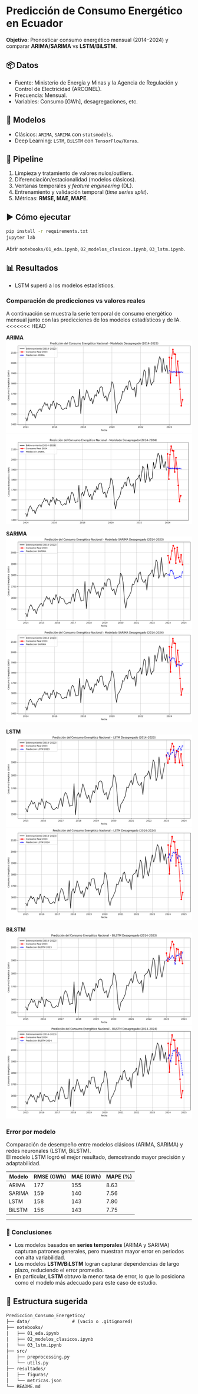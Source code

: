 # Predicción de Consumo Energético en Ecuador

**Objetivo**: Pronosticar consumo energético mensual (2014–2024) y comparar **ARIMA/SARIMA** vs **LSTM/BiLSTM**.

## 📦 Datos
- Fuente: Ministerio de Energía y Minas y la Agencia de Regulación y Control de Electricidad (ARCONEL).
- Frecuencia: Mensual.
- Variables: Consumo [GWh], desagregaciones, etc.

## 🧠 Modelos
- Clásicos: `ARIMA`, `SARIMA` con `statsmodels`.
- Deep Learning: `LSTM`, `BiLSTM` con `TensorFlow/Keras`.

## 🔧 Pipeline
1. Limpieza y tratamiento de valores nulos/outliers.
2. Diferenciación/estacionalidad (modelos clásicos).
3. Ventanas temporales y *feature engineering* (DL).
4. Entrenamiento y validación temporal (*time series split*).
5. Métricas: **RMSE, MAE, MAPE**.

## ▶️ Cómo ejecutar
```bash
pip install -r requirements.txt
jupyter lab
```
Abrir `notebooks/01_eda.ipynb`, `02_modelos_clasicos.ipynb`, `03_lstm.ipynb`.

## 📊 Resultados
- LSTM superó a los modelos estadísticos.
### Comparación de predicciones vs valores reales
A continuación se muestra la serie temporal de consumo energético mensual junto con las predicciones de los modelos estadísticos y de IA.
<<<<<<< HEAD


**ARIMA**
![ARIMA 2014-2023](./resultados/figuras/ARIMA_(2014-2023).png)  
![ARIMA 2014-2024](./resultados/figuras/ARIMA_(2014-2024).png)


**SARIMA**
![SARIMA 2014-2023](./resultados/figuras/SARIMA_(2014-2023).png)  
![SARIMA 2014-2024](./resultados/figuras/SARIMA_(2014-2024).png)


**LSTM**
![LSTM 2014-2023](./resultados/figuras/LSTM_(2014-2023).png)  
![LSTM 2014-2024](./resultados/figuras/LSTM_(2014-2024).png)


**BiLSTM**
![BiLSTM 2014-2023](./resultados/figuras/BiLSTM_(2014-2023).png)  
![BiLSTM 2014-2024](./resultados/figuras/BiLSTM_(2014-2024).png)



### Error por modelo
Comparación de desempeño entre modelos clásicos (ARIMA, SARIMA) y redes neuronales (LSTM, BiLSTM).  
El modelo LSTM logró el mejor resultado, demostrando mayor precisión y adaptabilidad.

| Modelo   | RMSE (GWh) | MAE (GWh) | MAPE (%) |
|----------|------------|-----------|----------|
| ARIMA    | 177        | 155       | 8.63     |
| SARIMA   | 159        | 140       | 7.56     |
| LSTM     | 158        | 143       | 7.80     |
| BiLSTM   | 156        | 143       | 7.75     |

---

### 📌 Conclusiones
- Los modelos basados en **series temporales** (ARIMA y SARIMA) capturan patrones generales, pero muestran mayor error en periodos con alta variabilidad.
- Los modelos **LSTM/BiLSTM** logran capturar dependencias de largo plazo, reduciendo el error promedio.  
- En particular, **LSTM** obtuvo la menor tasa de error, lo que lo posiciona como el modelo más adecuado para este caso de estudio.



## 📁 Estructura sugerida
```
Prediccion_Consumo_Energetico/
├── data/                # (vacío o .gitignored)
├── notebooks/
│   ├── 01_eda.ipynb
│   ├── 02_modelos_clasicos.ipynb
│   └── 03_lstm.ipynb
├── src/
│   ├── preprocessing.py
│   └── utils.py
├── resultados/
│   ├── figuras/
│   └── metricas.json
└── README.md
```
